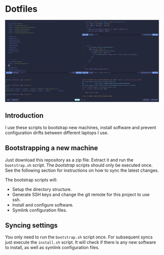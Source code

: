 # Dotfiles

![dotfiles][screenshot]

## Introduction
I use these scripts to bootstrap new machines, install software and prevent
configuration drifts between different laptops I use.


## Bootstrapping a new machine
Just download this repository as a zip file. Extract it and run the `bootstrap.sh`
script. The *bootstrap* scripts should only be executed once. See the following
section for instructions on how to sync the latest changes.

The bootstrap scripts will:
- Setup the directory structure.
- Generate SSH keys and change the git remote for this project to use ssh.
- Install and configure software.
- Symlink configuration files.


## Syncing settings
You only need to run the `bootstrap.sh` script once. For subsequent syncs just
execute the `install.sh` script. It will check if there is any new software
to install, as well as symlink configuration files.

[screenshot]: screenshots/dotfiles.png
